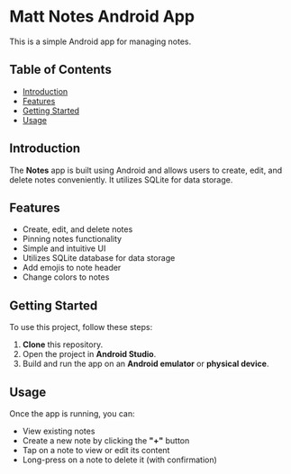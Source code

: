# Matt Notes Android App

This is a simple Android app for managing notes.

## Table of Contents

<ul>
        <li><a href="#introduction">Introduction</a></li>
        <li><a href="#features">Features</a></li>
        <li><a href="#getting-started">Getting Started</a></li>
        <li><a href="#usage">Usage</a></li>
  </ul>
    
## Introduction

The **Notes** app is built using Android and allows users to create, edit, and delete notes conveniently. It utilizes SQLite for data storage.

## Features

-   Create, edit, and delete notes
-   Pinning notes functionality
-   Simple and intuitive UI
-   Utilizes SQLite database for data storage
-   Add emojis to note header
- Change colors to notes

## Getting Started

To use this project, follow these steps:

1.  **Clone** this repository.
2.  Open the project in **Android Studio**.
3.  Build and run the app on an **Android emulator** or **physical device**.

## Usage

Once the app is running, you can:

-   View existing notes
-   Create a new note by clicking the **"+"** button
-   Tap on a note to view or edit its content
-   Long-press on a note to delete it (with confirmation)
